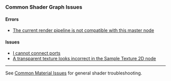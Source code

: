 ### Common Shader Graph Issues

#### Errors

- [The current render pipeline is not compatible with this master node](Shader%20Graph%20Render%20Pipelines.md)

#### Issues

- [I cannot connect ports](Port%20Connection%20Issues.md)
- [A transparent texture looks incorrect in the Sample Texture 2D node](Alpha%20Output.md)

---
See [Common Material Issues](../Models%20&%20Materials/Common%20Material%20Issues.md) for general shader troubleshooting.